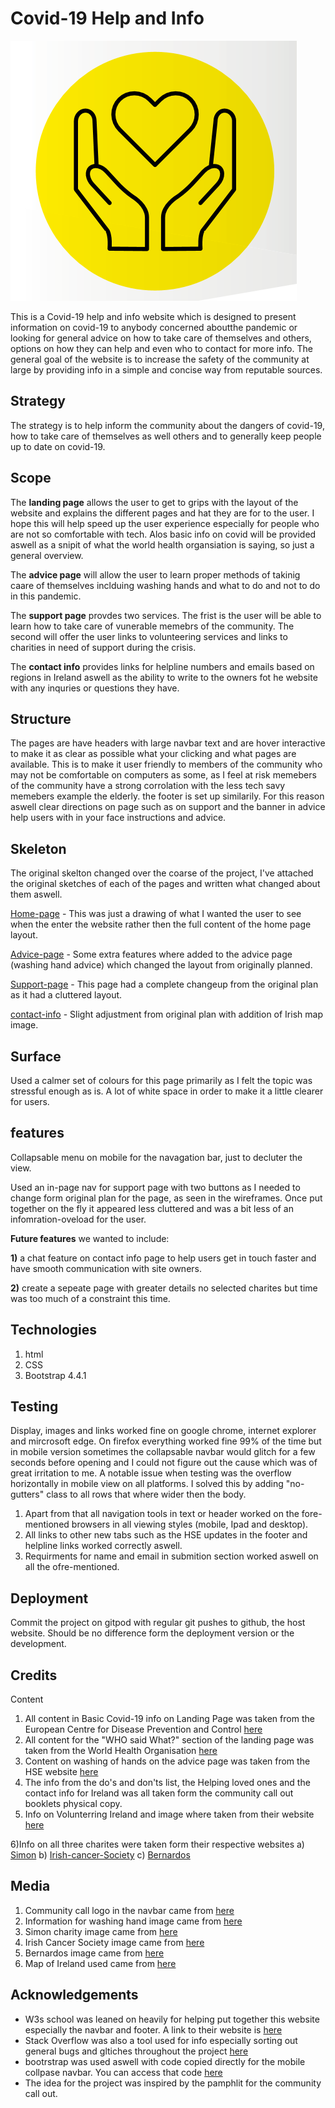    # Covid-19 Help and Info
  ![Communtiy call out logo](./assets/images/community-call-booklet.png)

 This is a Covid-19 help and info website which is designed to present information on covid-19 to anybody concerned aboutthe pandemic or
 looking for general advice on how to take care of themselves and others, options on how they can help and even who to contact for more info. 
 The general goal of the website is to increase the safety of the community at large by providing info in a simple and concise way from reputable sources. 


 ## Strategy
The strategy is to help inform the community about the dangers of covid-19, how to take care of themselves as well others and to generally keep people up to date on covid-19. 

## Scope 
The **landing page** allows the user to get to grips with the layout of the website and explains the different pages and hat they are for to the user. I hope this will help speed up the user experience especially for people who are not so comfortable with tech. Alos basic info on covid will be provided aswell as a snipit of what the world health organsiation is saying, so just a general overview. 

The **advice page** will allow the user to learn proper methods of takinig caare of themselves inclduing washing hands and what to do and not to do in this pandemic. 

The **support page** provdes two services. The frist is the user will be able to learn how to take care of vunerable memebrs of the community. The second will offer the user links to volunteering services and links to charities in need of support during the crisis.

The **contact info** provides links for helpline numbers and emails based on regions in Ireland aswell as the ability to write to the owners fot he website with any inquries or questions they have. 


## Structure
The pages are have headers with large navbar text and are hover interactive to make it as clear as possible what your clicking and what pages are available. This is to make it user friendly to members of the community who may not be comfortable on computers as some, as I  feel at risk memebers of the community have a strong corrolation with the less tech savy memebers example the elderly. the footer is set up similarily. For this reason aswell clear directions on page such as on support and the banner in advice help users with in your face instructions and advice. 

## Skeleton
The original skelton changed over the coarse of the project, I've attached the original sketches of each of the pages and written what changed about them aswell.

[Home-page](./assets/wireframes/landing-page.pdf) - This was just a drawing of what I wanted the user to see when the enter the website rather then the full content of the home page layout.

[Advice-page](./assets/wireframes/advice-page.pdf) - Some extra features where added to the advice page (washing hand advice) which changed the layout from originally planned.

[Support-page](./assets/wireframes/support-volunteer.pdf) - This page had a complete changeup from the original plan as it had a cluttered layout. 

[contact-info](./assets/wireframes/contact-info-page.pdf) - Slight adjustment from original plan with addition of Irish map image. 

## Surface
Used a calmer set of colours for this page primarily as I felt the topic was stressful enough as is. A lot of white space in order to make it a little clearer for users. 

## features
Collapsable menu on mobile for the navagation bar, just to decluter the view.

Used an in-page nav for support page with two buttons as I needed to change form original plan for the page, as seen in the wireframes. Once put together on the fly it appeared less cluttered and was a bit less of an infomration-oveload for the user.

**Future features** we wanted to include: 

   **1)** a chat feature on contact info page to help users get in touch faster and have smooth communication with site owners. 
                                       
   **2)** create a sepeate page with greater details no selected charites but time was too much of a constraint this time.


## Technologies
1) html
2) CSS 
3) Bootstrap 4.4.1

## Testing
Display, images and links worked fine on google chrome, internet explorer and mircrosoft edge. On firefox everything worked fine 99% of the time but in mobile version sometimes the collapsable navbar would glitch for a few seconds before opening 
and I could not figure out the cause which was of great irritation to me.
A notable issue when testing was the overflow horizontally in mobile view on all platforms. I solved this by adding "no-gutters" class to all rows that where wider then the body. 
1) Apart from that all navigation tools in text or header worked on the fore-mentioned browsers in all viewing styles (mobile, Ipad and desktop).
2) All links to other new tabs such as the HSE updates in the footer and helpline links worked correctly aswell. 
3) Requirments for name and email in submition section worked aswell on all the ofre-mentioned.

## Deployment
Commit the project on gitpod with regular git pushes to github, the host website. Should be no difference form the deployment version or the development. 

## Credits
Content
1) All content in Basic Covid-19 info on Landing Page was taken from the European Centre for Disease Prevention and Control [here](https://www.ecdc.europa.eu/en/covid-19/questions-answers)
2) All content for the "WHO said What?" section of the landing page was taken from the World Health Organisation [here](https://www.who.int/emergencies/diseases/novel-coronavirus-2019/events-as-they-happen)
3) Content on washing of hands on the advice page was taken from the HSE website [here](https://www2.hse.ie/wellbeing/how-to-wash-your-hands.html) 
4) The info from the do's and don'ts list, the Helping loved ones and the contact info for Ireland was all taken form the community call out booklets physical copy.
5) Info on Volunterring Ireland and image where taken from their website [here](https://www.volunteer.ie/)

6)Info on all three charites were taken form their respective websites a) [Simon](https://www.simon.ie/AboutUs.aspx)
                                                                       b) [Irish-cancer-Society](https://www.cancer.ie/)
                                                                       c) [Bernardos](https://www.barnardos.ie/) 

## Media 
1) Community call logo in the navbar came from [here](https://www.kilkennychamber.ie/the-community-call-advice-and-contact-information-for-kilkenny/)
2) Information for washing hand image came from [here](http://www.cuh.hse.ie/Patients-Visitors/Infection-Prevention-Control/Hand-Hygiene/)
3) Simon charity image came from [here](https://www.icsa.ie/news/2018/mar/dublin-simon-recruiting-social-enterprise-supervisor/)
4) Irish Cancer Society image came from [here](https://www.cancer.ie/node/3225) 
5) Bernardos image came from [here](https://iaia.ie/irelands-leading-childrens-charity-is-recruiting-barnardos-post-adoption-service/)
6) Map of Ireland used came from [here](https://www.statista.com/chart/10372/support-in-ireland-for-staying-in-the-eu/)

## Acknowledgements
 
 * W3s school was leaned on heavily for helping put together this website especially the navbar and footer. A link to their website is [here](https://www.w3schools.com/default.asp) 
 * Stack Overflow was also a tool used for info especially sorting out general bugs and gltiches throughout the project [here](https://stackoverflow.com/)
 * bootrstrap was used aswell with code copied directly for the mobile collpase navbar. You can access that code [here](https://www.w3schools.com/bootstrap/bootstrap_navbar.asp)
 * The idea for the project was inspired by the pamphlit for the community call out. 